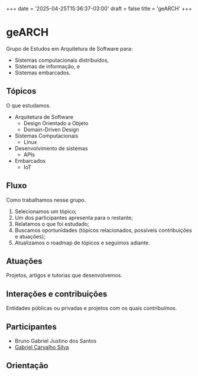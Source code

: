 +++
date = '2025-04-25T15:36:37-03:00'
draft = false
title = 'geARCH'
+++

# geARCH

Grupo de Estudos em Arquitetura de Software para:
- Sistemas computacionais distribuídos, 
- Sistemas de informação, e
- Sistemas embarcados.

## Tópicos
O que estudamos.

- Arquitetura de Software
    - Design Orientado a Objeto
    - Domain-Driven Design
- Sistemas Computacionais
    - Linux
- Desenvolvimento de sistemas
    - APIs
- Embarcados
    - IoT

## Fluxo
Como trabalhamos nesse grupo.

1. Selecionamos um tópico;
2. Um dos participantes apresenta para o restante;
3. Relatamos o que foi estudado;
4. Buscamos oportunidades (tópicos relacionados, possíveis contribuições e atuações);
5. Atualizamos o roadmap de tópicos e seguimos adiante.

## Atuações
Projetos, artigos e tutorias que desenvolvemos. 

## Interações e contribuições
Entidades públicas ou privadas e projetos com os quais contribuímos.

## Participantes
- Bruno Gabriel Justino dos Santos
- [Gabriel Carvalho Silva](https://notmilhouse.github.io)

## Orientação

